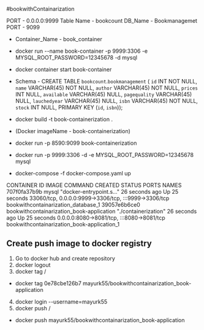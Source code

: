 #bookwithContainarization

PORT - 0.0.0.0:9999
Table Name - bookcount
DB_Name - Bookmanagemet
PORT - 9099
- Container_Name - book_container
- docker run --name book-container -p 9999:3306 -e MYSQL_ROOT_PASSWORD=12345678 -d mysql
- docker container start book-container

- Schema - CREATE TABLE `bookcount`.`bookmanagement` (
`id` INT NOT NULL,
`name` VARCHAR(45) NOT NULL,
`author` VARCHAR(45) NOT NULL,
`prices` INT NULL,
`available` VARCHAR(45) NULL,
`pagequality` VARCHAR(45) NULL,
`lauchedyear` VARCHAR(45) NULL,
`isbn` VARCHAR(45) NOT NULL,
`stock` INT NULL,
PRIMARY KEY (`id`, `isbn`));

- docker build -t  book-containerization .
- (Docker imageName - book-containerization)



- docker run -p 8590:9099 book-containerization
- docker run -p 9999:3306 -d -e MYSQL_ROOT_PASSWORD=12345678 mysql

- docker-compose -f docker-compose.yaml up

CONTAINER ID   IMAGE                                       COMMAND                  CREATED          STATUS          PORTS                                                  NAMES
707f0fa37b9b   mysql                                       "docker-entrypoint.s…"   26 seconds ago   Up 25 seconds   33060/tcp, 0.0.0.0:9999->3306/tcp, :::9999->3306/tcp   bookwithcontainarization_database_1
39057e6b6ce0   bookwithcontainarization_book-application   "./containerization"     26 seconds ago   Up 25 seconds   0.0.0.0:8080->8081/tcp, :::8080->8081/tcp              bookwithcontainarization_book-application_1


## Create push image to docker registry
1. Go to docker hub and create repository
2. docker logout
3. docker tag <imageId> <docker-username>/<docker-hub repo. name>
  - docker tag 0e78cbe126b7 mayurk55/bookwithcontainarization_book-application
4. docker login --username=mayurk55
5. docker push <docker-username>/<docker-hub repo. name>
  - docker push mayurk55/bookwithcontainarization_book-application

